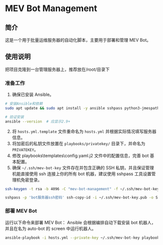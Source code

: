 # MEV Bot Management

## 简介

这是一个用于批量运维服务器的自动化脚本，主要用于部署和管理 MEV Bot。

## 使用说明

把项目克隆到一台管理服务器上，推荐放在/root/目录下

### 准备工作

1. 确保已安装 Ansible。

```bash
# 安装Ansible和依赖
sudo apt update && sudo apt install -y ansible sshpass python3-jmespath

# 验证安装
ansible --version  # 应显示2.9+
```

2. 将 `hosts.yml.template` 文件重命名为 `hosts.yml` 并根据实际情况填写服务器信息。
3. 将加密后的私钥文件放置在 `playbooks/privatekey/` 目录下，并命名为 `PRIVATEKEY`。
4. 修改 playbooks\templates\config.yaml.j2 文件中的配置信息，完善 bot 基本配置。
5. 确保 `~/.ssh/mev-bot-key` 文件存在并包含正确的 SSH 私钥，并且保证管理机能直接使用 ssh 连接上你的所有 bot 机器，建议使用 sshpass 工具设置管理机免密登录。

```sh
ssh-keygen -t rsa -b 4096 -C "mev-bot-management" -f ~/.ssh/mev-bot-key

sshpass -p 'bot服务器ssh密码' ssh-copy-id -i ~/.ssh/mev-bot-key.pub -o StrictHostKeyChecking=no root@bot服务器ip
```

### 部署 MEV Bot

运行以下命令来部署 MEV Bot：
Ansible 会根据编排自动下载安装 bot 机器人，并且在名为 auto-bot 的 screen 中运行机器人。

```sh
ansible-playbook -i hosts.yml --private-key ~/.ssh/mev-bot-key playbooks/deploy.yml
```
